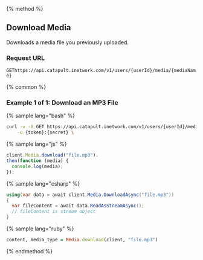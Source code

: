 {% method %}

## Download Media
Downloads a media file you previously uploaded.

### Request URL

<code class="get">GET</code>`https://api.catapult.inetwork.com/v1/users/{userId}/media/{mediaName}`

{% common %}

### Example 1 of 1: Download an MP3 File

{% sample lang="bash" %}

```bash
curl -v -X GET https://api.catapult.inetwork.com/v1/users/{userId}/media/{mediaName} \
	-u {token}:{secret} \
```

{% sample lang="js" %}

```js
client.Media.download("file.mp3").
then(function (media) {
  console.log(media);
});
```

{% sample lang="csharp" %}

```csharp
using(var data = await client.Media.DownloadAsync("file.mp3"))
{
  var fileContent = await data.ReadAsStreamAsync();
  // fileContent is stream object
}
```

{% sample lang="ruby" %}

```ruby
content, media_type = Media.download(client, "file.mp3")
```
{% endmethod %}
